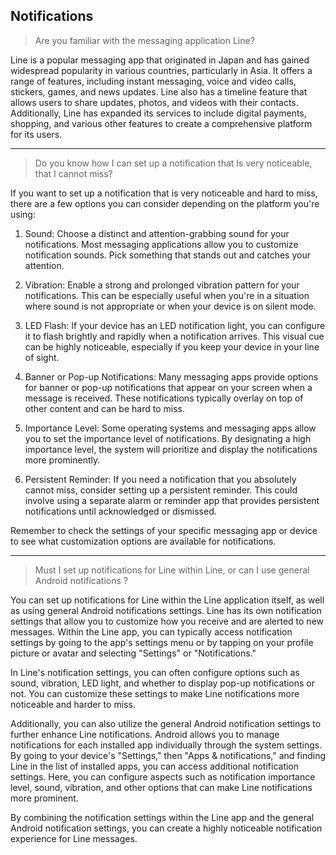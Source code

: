 ## Notifications

> Are you familiar with the messaging application Line? 

Line is a popular messaging app that originated in Japan and has gained widespread popularity in various countries, particularly in Asia. It offers a range of features, including instant messaging, voice and video calls, stickers, games, and news updates. Line also has a timeline feature that allows users to share updates, photos, and videos with their contacts. Additionally, Line has expanded its services to include digital payments, shopping, and various other features to create a comprehensive platform for its users.

---

> Do you know how I can set up a notification that Is very noticeable, that I cannot miss? 

If you want to set up a notification that is very noticeable and hard to miss, there are a few options you can consider depending on the platform you're using:

1. Sound: Choose a distinct and attention-grabbing sound for your notifications. Most messaging applications allow you to customize notification sounds. Pick something that stands out and catches your attention.
    
2. Vibration: Enable a strong and prolonged vibration pattern for your notifications. This can be especially useful when you're in a situation where sound is not appropriate or when your device is on silent mode.
    
3. LED Flash: If your device has an LED notification light, you can configure it to flash brightly and rapidly when a notification arrives. This visual cue can be highly noticeable, especially if you keep your device in your line of sight.
    
4. Banner or Pop-up Notifications: Many messaging apps provide options for banner or pop-up notifications that appear on your screen when a message is received. These notifications typically overlay on top of other content and can be hard to miss.
    
5. Importance Level: Some operating systems and messaging apps allow you to set the importance level of notifications. By designating a high importance level, the system will prioritize and display the notifications more prominently.
    
6. Persistent Reminder: If you need a notification that you absolutely cannot miss, consider setting up a persistent reminder. This could involve using a separate alarm or reminder app that provides persistent notifications until acknowledged or dismissed.
    

Remember to check the settings of your specific messaging app or device to see what customization options are available for notifications.

---

> Must I set up notifications for Line within Line, or can I use general Android notifications ? 

You can set up notifications for Line within the Line application itself, as well as using general Android notifications settings. Line has its own notification settings that allow you to customize how you receive and are alerted to new messages. Within the Line app, you can typically access notification settings by going to the app's settings menu or by tapping on your profile picture or avatar and selecting "Settings" or "Notifications."

In Line's notification settings, you can often configure options such as sound, vibration, LED light, and whether to display pop-up notifications or not. You can customize these settings to make Line notifications more noticeable and harder to miss.

Additionally, you can also utilize the general Android notification settings to further enhance Line notifications. Android allows you to manage notifications for each installed app individually through the system settings. By going to your device's "Settings," then "Apps & notifications," and finding Line in the list of installed apps, you can access additional notification settings. Here, you can configure aspects such as notification importance level, sound, vibration, and other options that can make Line notifications more prominent.

By combining the notification settings within the Line app and the general Android notification settings, you can create a highly noticeable notification experience for Line messages.

